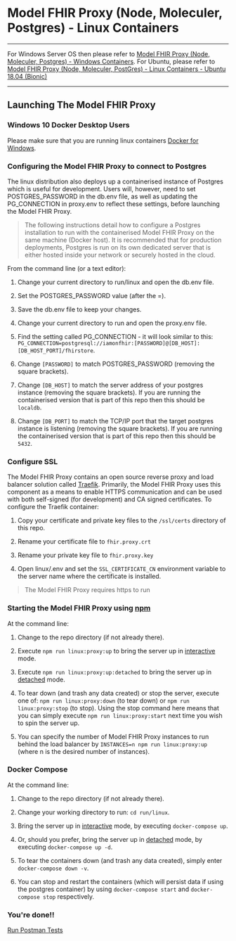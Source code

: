# Model FHIR Proxy (Node, Moleculer, Postgres) - Linux Containers

---

For Windows Server OS then please refer to [Model FHIR Proxy (Node, Moleculer, Postgres) - Windows Containers](windows.md). For Ubuntu, please refer to [Model FHIR Proxy (Node, Moleculer, PostGres) - Linux Containers - Ubuntu 18.04 (Bionic)](ubuntu.md)

---

## Launching The Model FHIR Proxy

### Windows 10 Docker Desktop Users
Please make sure that you are running linux containers [Docker for Windows](https://docs.docker.com/docker-for-windows/#switch-between-windows-and-linux-containers).

### Configuring the Model FHIR Proxy to connect to Postgres
The linux distribution also deploys up a containerised instance of Postgres which is useful for development. Users will, however, need to set POSTGRES_PASSWORD in the db.env file, as well as updating the PG_CONNECTION in proxy.env to reflect these settings, before launching the Model FHIR Proxy.

> The following instructions detail how to configure a Postgres installation to run with the containerised Model FHIR Proxy on the same machine (Docker host). It is recommended that for production deployments, Postgres is run on its own dedicated server that is either hosted inside your network or securely hosted in the cloud.

From the command line (or a text editor):

1. Change your current directory to run/linux and open the db.env file.

2. Set the POSTGRES_PASSWORD value (after the =).

3. Save the db.env file to keep your changes.

4. Change your current directory to run and open the proxy.env file.

5. Find the setting called PG_CONNECTION - it will look similar to this: `PG_CONNECTION=postgresql://iamonfhir:[PASSWORD]@[DB_HOST]:[DB_HOST_PORT]/fhirstore`.

6. Change `[PASSWORD]` to match POSTGRES_PASSWORD (removing the square brackets).

7. Change `[DB_HOST]` to match the server address of your postgres instance (removing the square brackets). If you are running the containerised version that is part of this repo then this should be `localdb`.

8. Change `[DB_PORT]` to match the TCP/IP port that the target postgres instance is listening (removing the square brackets). If you are running the containerised version that is part of this repo then this should be `5432`.

### Configure SSL
The Model FHIR Proxy contains an open source reverse proxy and load balancer solution called [Traefik](https://containo.us/traefik/). Primarily, the Model FHIR Proxy uses this component as a means to enable HTTPS communication and can be used with both self-signed (for development) and CA signed certificates. To configure the Traefik container:

1. Copy your certificate and private key files to the `/ssl/certs` directory of this repo.

2. Rename your certificate file to `fhir.proxy.crt`

3. Rename your private key file to `fhir.proxy.key`

4. Open linux/.env and set the `SSL_CERTIFICATE_CN` environment variable to the server name where the certificate is installed.

> The Model FHIR Proxy requires https to run

### Starting the Model FHIR Proxy using [npm](https://www.npmjs.com)
At the command line:

1. Change to the repo directory (if not already there).

2. Execute `npm run linux:proxy:up` to bring the server up in [interactive](https://docs.docker.com/engine/reference/commandline/exec/) mode.

3. Execute `npm run linux:proxy:up:detached` to bring the server up in [detached](https://docs.docker.com/engine/reference/commandline/exec/) mode.

4. To tear down (and trash any data created) or stop the server, execute one of: `npm run linux:proxy:down` (to tear down) or `npm run linux:proxy:stop` (to stop). Using the stop command here means that you can simply execute `npm run linux:proxy:start` next time you wish to spin the server up.

5. You can specify the number of Model FHIR Proxy instances to run behind the load balancer by `INSTANCES=n npm run linux:proxy:up` (where n is the desired number of instances).

### Docker Compose
At the command line:

1. Change to the repo directory (if not already there).

2. Change your working directory to run: `cd run/linux`.

3. Bring the server up in [interactive](https://docs.docker.com/engine/reference/commandline/exec/) mode, by executing `docker-compose up`.

4. Or, should you prefer, bring the server up in [detached](https://docs.docker.com/engine/reference/commandline/exec/) mode, by executing `docker-compose up -d`.

5. To tear the containers down (and trash any data created), simply enter `docker-compose down -v`.

6. You can stop and restart the containers (which will persist data if using the postgres container) by using `docker-compose start` and `docker-compose stop` respectively.

### You're done!!

[Run Postman Tests](../README.md#run-the-model-fhir-proxy-postman-collection-and-environment)